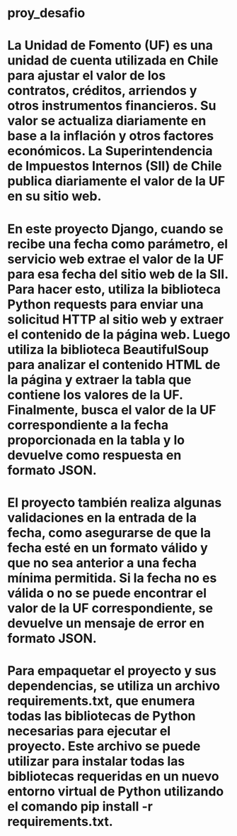 # proy_desafio
# La Unidad de Fomento (UF) es una unidad de cuenta utilizada en Chile para ajustar el valor de los contratos, créditos, arriendos y otros instrumentos financieros. Su valor se actualiza diariamente en base a la inflación y otros factores económicos. La Superintendencia de Impuestos Internos (SII) de Chile publica diariamente el valor de la UF en su sitio web.
# En este proyecto Django, cuando se recibe una fecha como parámetro, el servicio web extrae el valor de la UF para esa fecha del sitio web de la SII. Para hacer esto, utiliza la biblioteca Python requests para enviar una solicitud HTTP al sitio web y extraer el contenido de la página web. Luego utiliza la biblioteca BeautifulSoup para analizar el contenido HTML de la página y extraer la tabla que contiene los valores de la UF. Finalmente, busca el valor de la UF correspondiente a la fecha proporcionada en la tabla y lo devuelve como respuesta en formato JSON.
# El proyecto también realiza algunas validaciones en la entrada de la fecha, como asegurarse de que la fecha esté en un formato válido y que no sea anterior a una fecha mínima permitida. Si la fecha no es válida o no se puede encontrar el valor de la UF correspondiente, se devuelve un mensaje de error en formato JSON.
# Para empaquetar el proyecto y sus dependencias, se utiliza un archivo requirements.txt, que enumera todas las bibliotecas de Python necesarias para ejecutar el proyecto. Este archivo se puede utilizar para instalar todas las bibliotecas requeridas en un nuevo entorno virtual de Python utilizando el comando pip install -r requirements.txt.
